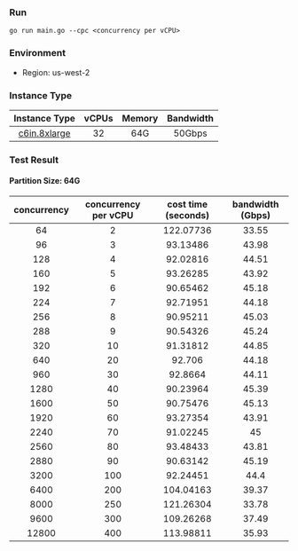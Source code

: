 ### Run
```
go run main.go --cpc <concurrency per vCPU>
```


### Environment

- Region: us-west-2

### Instance Type
| Instance Type | vCPUs | Memory | Bandwidth |
|:-------------:|:-----:|:------:|:---------:|
| [c6in.8xlarge](https://aws.amazon.com/cn/ec2/instance-types/) | 32 | 64G |  50Gbps |

### Test Result

#### Partition Size: 64G
| concurrency	| concurrency per vCPU |	cost time (seconds) |	bandwidth (Gbps) |
|:----:|:------:|:---------:|:-----:|
| 64   |    2	| 122.07736	| 33.55 |
| 96   |	3	| 93.13486	| 43.98 |
| 128  |	4	| 92.02816	| 44.51 |
| 160  |	5	| 93.26285	| 43.92 |
| 192  |    6	| 90.65462	| 45.18 |
| 224  |    7	| 92.71951	| 44.18 |
| 256  |	8	| 90.95211	| 45.03 |
| 288  |	9	| 90.54326	| 45.24 | 
| 320  |	10	| 91.31812	| 44.85 |
| 640  |	20	| 92.706	| 44.18 |
| 960  |	30	| 92.8664	| 44.11 | 
| 1280 |	40	| 90.23964	| 45.39 |
| 1600 |	50	| 90.75476	| 45.13 |
| 1920 |	60	| 93.27354	| 43.91 |
| 2240 |	70	| 91.02245	| 45    |
| 2560 |	80	| 93.48433	| 43.81 |
| 2880 |	90	| 90.63142	| 45.19 |
| 3200 |	100	| 92.24451	| 44.4  |
| 6400 |	200	| 104.04163	| 39.37 |
| 8000 |	250	| 121.26304	| 33.78 |
| 9600 |    300	| 109.26268	| 37.49 |
| 12800 |	400	| 113.98811	| 35.93 |
